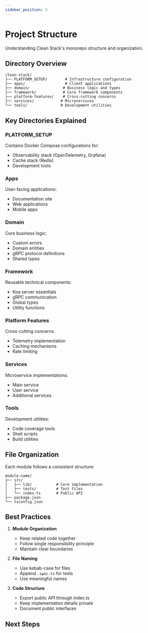 ```yaml
---
sidebar_position: 3
---
```


# Project Structure

Understanding Clean Stack's monorepo structure and organization.

## Directory Overview

```
clean-stack/
├── PLATFORM_SETUP/        # Infrastructure configuration
├── apps/                  # Client applications
├── domain/               # Business logic and types
├── framework/            # Core framework components
├── platform-features/    # Cross-cutting concerns
├── services/            # Microservices
└── tools/               # Development utilities
```

## Key Directories Explained

### PLATFORM_SETUP

Contains Docker Compose configurations for:

- Observability stack (OpenTelemetry, Grafana)
- Cache stack (Redis)
- Development tools

### Apps

User-facing applications:

- Documentation site
- Web applications
- Mobile apps

### Domain

Core business logic:

- Custom errors
- Domain entities
- gRPC protocol definitions
- Shared types

### Framework

Reusable technical components:

- Koa server essentials
- gRPC communication
- Global types
- Utility functions

### Platform Features

Cross-cutting concerns:

- Telemetry implementation
- Caching mechanisms
- Rate limiting

### Services

Microservice implementations:

- Main service
- User service
- Additional services

### Tools

Development utilities:

- Code coverage tools
- Shell scripts
- Build utilities

## File Organization

Each module follows a consistent structure:

```
module-name/
├── src/
│   ├── lib/           # Core implementation
│   ├── tests/         # Test files
│   └── index.ts       # Public API
├── package.json
└── tsconfig.json
```

## Best Practices

1. **Module Organization**

   - Keep related code together
   - Follow single responsibility principle
   - Maintain clear boundaries

2. **File Naming**

   - Use kebab-case for files
   - Append `.spec.ts` for tests
   - Use meaningful names

3. **Code Structure**
   - Export public API through index.ts
   - Keep implementation details private
   - Document public interfaces

## Next Steps

<!--
- Explore [Framework Components](../framework/overview)
- Learn about [Platform Features](../platform-features/overview)
- Understand [Clean Architecture](../architecture/clean-architecture) -->
